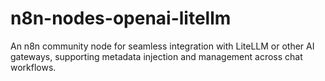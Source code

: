 # n8n-nodes-openai-litellm
An n8n community node for seamless integration with LiteLLM or other AI gateways, supporting metadata injection and management across chat workflows.
